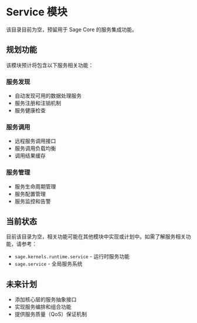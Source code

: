 # Service 模块

该目录目前为空，预留用于 Sage Core 的服务集成功能。

## 规划功能

该模块预计将包含以下服务相关功能：

### 服务发现
- 自动发现可用的数据处理服务
- 服务注册和注销机制
- 服务健康检查

### 服务调用
- 远程服务调用接口
- 服务调用负载均衡
- 调用结果缓存

### 服务管理
- 服务生命周期管理
- 服务配置管理
- 服务监控和告警

## 当前状态

目前该目录为空，相关功能可能在其他模块中实现或计划中。如需了解服务相关功能，请参考：
- `sage.kernels.runtime.service` - 运行时服务功能
- `sage.service` - 全局服务系统

## 未来计划

- 添加核心层的服务抽象接口
- 实现服务编排和组合功能
- 提供服务质量（QoS）保证机制
